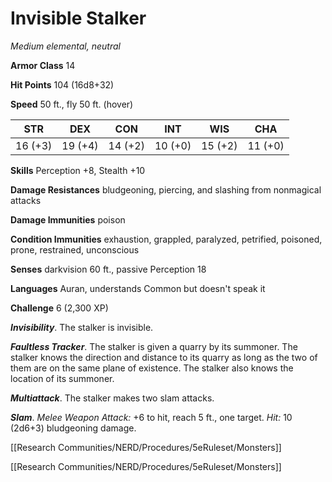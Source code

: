 # Invisible Stalker

*Medium elemental, neutral*

**Armor Class** 14

**Hit Points** 104 (16d8+32)

**Speed** 50 ft., fly 50 ft. (hover)

| STR     | DEX     | CON     | INT     | WIS     | CHA     |
|---------|---------|---------|---------|---------|---------|
| 16 (+3) | 19 (+4) | 14 (+2) | 10 (+0) | 15 (+2) | 11 (+0) |

**Skills** Perception +8, Stealth +10

**Damage Resistances** bludgeoning, piercing, and slashing from nonmagical attacks

**Damage Immunities** poison

**Condition Immunities** exhaustion, grappled, paralyzed, petrified, poisoned, prone, restrained, unconscious

**Senses** darkvision 60 ft., passive Perception 18

**Languages** Auran, understands Common but doesn't speak it

**Challenge** 6 (2,300 XP)

***Invisibility***. The stalker is invisible.

***Faultless Tracker***. The stalker is given a quarry by its summoner. The stalker knows the direction and distance to its quarry as long as the two of them are on the same plane of existence. The stalker also knows the location of its summoner.


***Multiattack***. The stalker makes two slam attacks.

***Slam***. *Melee Weapon Attack:* +6 to hit, reach 5 ft., one target. *Hit:* 10 (2d6+3) bludgeoning damage.



[[Research Communities/NERD/Procedures/5eRuleset/Monsters]]

[[Research Communities/NERD/Procedures/5eRuleset/Monsters]]